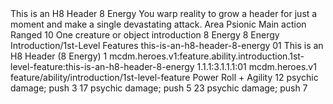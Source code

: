 <ability>
  <name>This is an H8 Header</name>
  <cost>8 Energy</cost>
  <flavor>You warp reality to grow a header for just a moment and make a single devastating attack.</flavor>
  <keywords>
    <keyword>Area</keyword>
    <keyword>Psionic</keyword>
  </keywords>
  <type>Main action</type>
  <distance>Ranged 10</distance>
  <target>One creature or object</target>
  <metadata>
    <class>introduction</class>
    <cost>8 Energy</cost>
    <cost_amount>8</cost_amount>
    <cost_resource>Energy</cost_resource>
    <file_dpath>Introduction/1st-Level Features</file_dpath>
    <item_id>this-is-an-h8-header-8-energy</item_id>
    <item_index>01</item_index>
    <item_name>This is an H8 Header (8 Energy)</item_name>
    <level>1</level>
    <scc>mcdm.heroes.v1:feature.ability.introduction.1st-level-feature:this-is-an-h8-header-8-energy</scc>
    <scdc>1.1.1:3.1.1.1:01</scdc>
    <source>mcdm.heroes.v1</source>
    <type>feature/ability/introduction/1st-level-feature</type>
  </metadata>
  <effects>
    <effect type="roll">
      <roll>Power Roll + Agility</roll>
      <t1>12 psychic damage; push 3</t1>
      <t2>17 psychic damage; push 5</t2>
      <t3>23 psychic damage; push 7</t3>
    </effect>
  </effects>
</ability>
